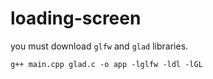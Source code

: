 # loading-screen

you must download `glfw` and `glad` libraries.

`g++ main.cpp glad.c -o app -lglfw -ldl -lGL`